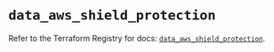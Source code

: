 # `data_aws_shield_protection`

Refer to the Terraform Registry for docs: [`data_aws_shield_protection`](https://registry.terraform.io/providers/hashicorp/aws/6.12.0/docs/data-sources/shield_protection).

